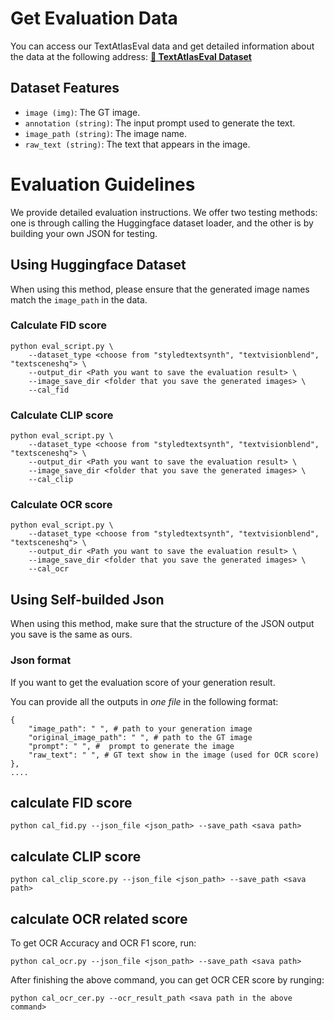 # Get Evaluation Data
You can access our TextAtlasEval data and get detailed information about the data at the following address: [**🤗 TextAtlasEval Dataset**](https://huggingface.co/datasets/CSU-JPG/TextAtlasEval)


## Dataset Features

* `image (img)`: The GT image.
* `annotation (string)`: The input prompt used to generate the text.
* `image_path (string)`: The image name.
* `raw_text (string)`: The text that appears in the image.



# Evaluation Guidelines

We provide detailed evaluation instructions.
We offer two testing methods: one is through calling the Huggingface dataset loader, and the other is by building your own JSON for testing.

## Using Huggingface Dataset
When using this method, please ensure that the generated image names match the `image_path` in the data.

### Calculate FID score

```
python eval_script.py \
    --dataset_type <choose from "styledtextsynth", "textvisionblend", "textsceneshq"> \
    --output_dir <Path you want to save the evaluation result> \
    --image_save_dir <folder that you save the generated images> \
    --cal_fid
```


### Calculate CLIP score

```
python eval_script.py \
    --dataset_type <choose from "styledtextsynth", "textvisionblend", "textsceneshq"> \
    --output_dir <Path you want to save the evaluation result> \
    --image_save_dir <folder that you save the generated images> \
    --cal_clip
```


### Calculate OCR score

```
python eval_script.py \
    --dataset_type <choose from "styledtextsynth", "textvisionblend", "textsceneshq"> \
    --output_dir <Path you want to save the evaluation result> \
    --image_save_dir <folder that you save the generated images> \
    --cal_ocr
```



## Using Self-builded Json
When using this method, make sure that the structure of the JSON output you save is the same as ours.
### Json format
If you want to get the evaluation score of your generation result.

You can provide all the outputs in *one file* in the following format:

```
{
    "image_path": " ", # path to your generation image
    "original_image_path": " ", # path to the GT image
    "prompt": " ", #  prompt to generate the image
    "raw_text": " ", # GT text show in the image (used for OCR score)
},
....
```
## calculate FID score

```
python cal_fid.py --json_file <json_path> --save_path <sava path>
```
## calculate CLIP score

```
python cal_clip_score.py --json_file <json_path> --save_path <sava path>
```

## calculate OCR related score

To get OCR Accuracy and OCR F1 score, run:
```
python cal_ocr.py --json_file <json_path> --save_path <sava path>
```
After finishing the above command, you can get OCR CER score by runging:
```
python cal_ocr_cer.py --ocr_result_path <sava path in the above command>
```
